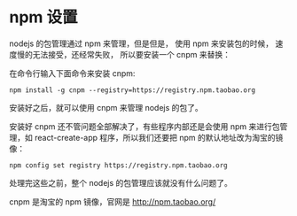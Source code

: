 # npm 设置

nodejs 的包管理通过 npm 来管理，但是但是， 使用 npm 来安装包的时候， 速度慢的无法接受，还经常失败， 所以要安装一个 cnpm 来替换：

在命令行输入下面命令来安装 cnpm:
~~~text
npm install -g cnpm --registry=https://registry.npm.taobao.org
~~~

安装好之后，就可以使用 cnpm 来管理 nodejs 的包了。

安装好 cnpm 还不管问题全部解决了，有些程序内部还是会使用 npm 来进行包管理，如 react-create-app 程序，所以我们还要把 npm 的默认地址改为淘宝的镜像：

~~~text
npm config set registry https://registry.npm.taobao.org
~~~

处理完这些之前，整个 nodejs 的包管理应该就没有什么问题了。


cnpm 是淘宝的 npm 镜像，官网是 <http://npm.taobao.org/>
